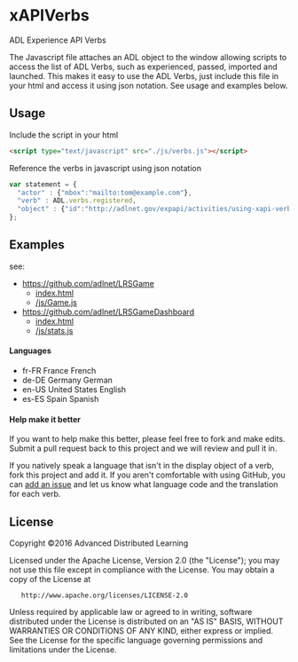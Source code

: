 xAPIVerbs
=========

ADL Experience API Verbs  
  
The Javascript file attaches an ADL object to the window allowing scripts to access the list of ADL Verbs, 
such as experienced, passed, imported and launched. This makes it easy to use the ADL Verbs, just include this 
file in your html and access it using json notation. See usage and examples below.


Usage
-----

Include the script in your html 
```html
<script type="text/javascript" src="./js/verbs.js"></script>
```
  
Reference the verbs in javascript using json notation
```javascript
var statement = {
  "actor" : {"mbox":"mailto:tom@example.com"},
  "verb" : ADL.verbs.registered,
  "object" : {"id":"http://adlnet.gov/expapi/activities/using-xapi-verbs"}
};
```

Examples
---------
see:
- https://github.com/adlnet/LRSGame
  - [index.html](https://github.com/adlnet/LRSGame/blob/master/index.html)
  - [/js/Game.js](https://github.com/adlnet/LRSGame/blob/master/js/Game.js)
- https://github.com/adlnet/LRSGameDashboard
  - [index.html](https://github.com/adlnet/LRSGameDashboard/blob/master/index.html)
  - [/js/stats.js](https://github.com/adlnet/LRSGameDashboard/blob/master/js/stats.js)

#### Languages  
- fr-FR  France French
- de-DE  Germany German  
- en-US  United States English  
- es-ES  Spain Spanish  
  
#### Help make it better
If you want to help make this better, please feel free to fork and make edits. Submit a pull request back to 
this project and we will review and pull it in.  

If you natively speak a language that isn't in the display object of a verb, fork this project and add it. 
If you aren't comfortable with using GitHub, you can [add an issue](https://github.com/adlnet/xAPIVerbs/issues/new) 
and let us know what language code and the translation for each verb.

## License
   Copyright &copy;2016 Advanced Distributed Learning

   Licensed under the Apache License, Version 2.0 (the "License");
   you may not use this file except in compliance with the License.
   You may obtain a copy of the License at

       http://www.apache.org/licenses/LICENSE-2.0

   Unless required by applicable law or agreed to in writing, software
   distributed under the License is distributed on an "AS IS" BASIS,
   WITHOUT WARRANTIES OR CONDITIONS OF ANY KIND, either express or implied.
   See the License for the specific language governing permissions and
   limitations under the License.
